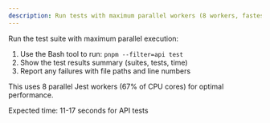 ```yaml
---
description: Run tests with maximum parallel workers (8 workers, fastest)
---
```


Run the test suite with maximum parallel execution:

1. Use the Bash tool to run: `pnpm --filter=api test`
2. Show the test results summary (suites, tests, time)
3. Report any failures with file paths and line numbers

This uses 8 parallel Jest workers (67% of CPU cores) for optimal performance.

Expected time: 11-17 seconds for API tests
